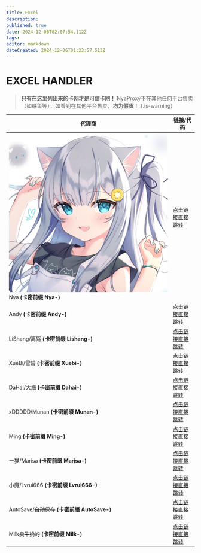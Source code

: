 ```yaml
---
title: Excel
description: 
published: true
date: 2024-12-06T02:07:54.112Z
tags: 
editor: markdown
dateCreated: 2024-12-06T01:23:57.513Z
---
```


# EXCEL HANDLER

> **只有在这里列出来的卡网才是可信卡网！**
NyaProxy不在其他任何平台售卖（如~~咸~~鱼等），如看到在其他平台售卖，**均为假货**！
{.is-warning}

|代理商|链接/代码|
|-|-|
|<div class="highlight-box"> <img src="/photos/image_290840699544682.jpg" alt="Minecraft 经验瓶" class="icon"> <div class="content" >Nya **(卡密前缀 Nya-)** |[点击链接直接跳转](https://shop.nyaproxy.xyz/)|
|Andy **(卡密前缀 Andy-)** |[点击链接直接跳转](https://shop.andyzywl.com/)|
|LiShang/离殇 **(卡密前缀 Lishang-)** |[点击链接直接跳转](https://shop.lishangmc.com/)|
|XueBi/雪碧 **(卡密前缀 Xuebi-)** |[点击链接直接跳转](https://shop.xuebimc.com/)|
|DaHai/大海 **(卡密前缀 Dahai-)** |[点击链接直接跳转](https://dahaikw.shop/)|
|xDDDDD/Munan **(卡密前缀 Munan-)** |[点击链接直接跳转](https://xddddd.icu/)|
|Ming **(卡密前缀 Ming-)** |[点击链接直接跳转](https://shop.fazot.lol/)|
|一猫/Marisa **(卡密前缀 Marisa-)** |[点击链接直接跳转](https://bakamarisa.shop/)|
|小魔/Lvrui666 **(卡密前缀 Lvrui666-)** |[点击链接直接跳转](https://shop.qwq3.com/)|
|AutoSave/~~自动保存~~ **(卡密前缀 AutoSave-)** |[点击链接直接跳转](https://autosave.top/)|
|Milk~~卖牛奶的~~ **(卡密前缀 Milk-)** |[点击链接直接跳转](https://shop.milkawa.xyz/)|


